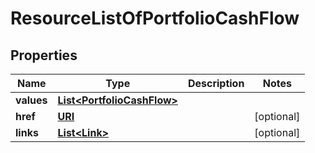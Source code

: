 

# ResourceListOfPortfolioCashFlow

## Properties

Name | Type | Description | Notes
------------ | ------------- | ------------- | -------------
**values** | [**List&lt;PortfolioCashFlow&gt;**](PortfolioCashFlow.md) |  | 
**href** | [**URI**](URI.md) |  |  [optional]
**links** | [**List&lt;Link&gt;**](Link.md) |  |  [optional]



